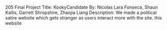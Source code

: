 205 Final Project
Title: KookyCandidate
By: Nicolas Lara Fonseca, Shaun Kallis,
Garrett Shropshire, Zhaojia Liang
Description: We made a political satire website which gets stranger as users interact more with the site.
this website 

